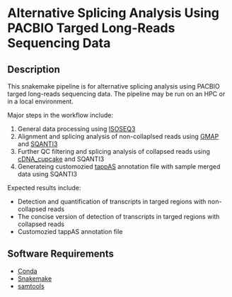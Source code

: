 # Alternative Splicing Analysis Using PACBIO Targed Long-Reads Sequencing Data
## Description
This snakemake pipeline is for alternative splicing analysis using PACBIO targed long-reads sequencing data. The pipeline may be run on an HPC or in a local environment.

Major steps in the workflow include:
1) General data processing using [ISOSEQ3](https://github.com/PacificBiosciences/IsoSeq)
2) Alignment and splicing analysis of non-collaplsed reads using [GMAP](http://research-pub.gene.com/gmap/) and [SQANTI3](https://github.com/ConesaLab/SQANTI3)
3) Further QC filtering and splicing analysis of collapsed reads using [cDNA_cupcake](https://github.com/Magdoll/cDNA_Cupcake) and SQANTI3
4) Generateing customozied [tappAS](https://tappas.org/) annotation file with sample merged data using SQANTI3

Expected results include:
* Detection and quantification of transcripts in targed regions with non-collapsed reads
* The concise version of detection of transcripts in targed regions with collapsed reads
* Customozied tappAS annotation file

## Software Requirements
* [Conda](https://conda.io/projects/conda/en/latest/user-guide/install/index.html)
* [Snakemake](https://snakemake.readthedocs.io/en/stable/)
* [samtools](http://www.htslib.org/)
